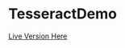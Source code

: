 # TesseractDemo

[Live Version Here]([https://tesseract.vslyke.com/](https://evanslyke31.github.io/TesseractDemo/))

